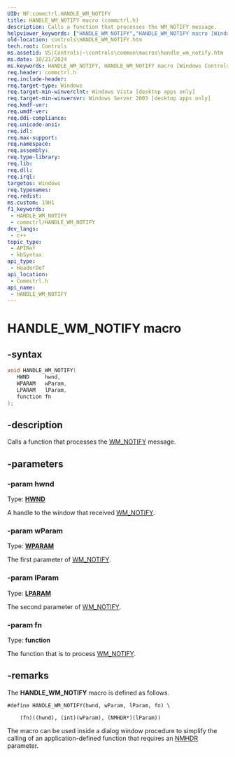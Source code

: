 ```yaml
---
UID: NF:commctrl.HANDLE_WM_NOTIFY
title: HANDLE_WM_NOTIFY macro (commctrl.h)
description: Calls a function that processes the WM_NOTIFY message.
helpviewer_keywords: ["HANDLE_WM_NOTIFY","HANDLE_WM_NOTIFY macro [Windows Controls]","_win32_HANDLE_WM_NOTIFY","_win32_HANDLE_WM_NOTIFY_cpp","commctrl/HANDLE_WM_NOTIFY","controls.HANDLE_WM_NOTIFY","controls._win32_HANDLE_WM_NOTIFY"]
old-location: controls\HANDLE_WM_NOTIFY.htm
tech.root: Controls
ms.assetid: VS|Controls|~\controls\common\macros\handle_wm_notify.htm
ms.date: 10/21/2024
ms.keywords: HANDLE_WM_NOTIFY, HANDLE_WM_NOTIFY macro [Windows Controls], _win32_HANDLE_WM_NOTIFY, _win32_HANDLE_WM_NOTIFY_cpp, commctrl/HANDLE_WM_NOTIFY, controls.HANDLE_WM_NOTIFY, controls._win32_HANDLE_WM_NOTIFY
req.header: commctrl.h
req.include-header: 
req.target-type: Windows
req.target-min-winverclnt: Windows Vista [desktop apps only]
req.target-min-winversvr: Windows Server 2003 [desktop apps only]
req.kmdf-ver: 
req.umdf-ver: 
req.ddi-compliance: 
req.unicode-ansi: 
req.idl: 
req.max-support: 
req.namespace: 
req.assembly: 
req.type-library: 
req.lib: 
req.dll: 
req.irql: 
targetos: Windows
req.typenames: 
req.redist: 
ms.custom: 19H1
f1_keywords:
 - HANDLE_WM_NOTIFY
 - commctrl/HANDLE_WM_NOTIFY
dev_langs:
 - c++
topic_type:
 - APIRef
 - kbSyntax
api_type:
 - HeaderDef
api_location:
 - Commctrl.h
api_name:
 - HANDLE_WM_NOTIFY
---
```


# HANDLE_WM_NOTIFY macro

## -syntax

```cpp
void HANDLE_WM_NOTIFY(
   HWND     hwnd,
   WPARAM   wParam,
   LPARAM   lParam,
   function fn
);
```

## -description

Calls a function that processes the <a href="/windows/desktop/Controls/wm-notify">WM_NOTIFY</a> message.

## -parameters

### -param hwnd

Type: <b><a href="/windows/desktop/WinProg/windows-data-types">HWND</a></b>

A handle to the window that received <a href="/windows/desktop/Controls/wm-notify">WM_NOTIFY</a>.

### -param wParam

Type: <b><a href="/windows/desktop/WinProg/windows-data-types">WPARAM</a></b>

The first parameter of <a href="/windows/desktop/Controls/wm-notify">WM_NOTIFY</a>.

### -param lParam

Type: <b><a href="/windows/desktop/WinProg/windows-data-types">LPARAM</a></b>

The second parameter of <a href="/windows/desktop/Controls/wm-notify">WM_NOTIFY</a>.

### -param fn

Type: <b>function</b>

The function that is to process <a href="/windows/desktop/Controls/wm-notify">WM_NOTIFY</a>.

## -remarks

The <b>HANDLE_WM_NOTIFY</b> macro is defined as follows. 


``` syntax
#define HANDLE_WM_NOTIFY(hwnd, wParam, lParam, fn) \ 

    (fn)((hwnd), (int)(wParam), (NMHDR*)(lParam))
```

The macro can be used inside a dialog window procedure to simplify the calling of an application-defined function that requires an <a href="/windows/desktop/api/richedit/ns-richedit-nmhdr">NMHDR</a> parameter.
